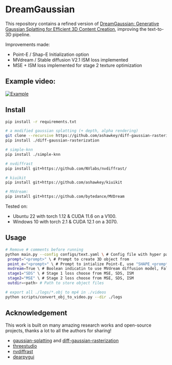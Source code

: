 # DreamGaussian

This repository contains a refined version of [DreamGaussian: Generative Gaussian Splatting for Efficient 3D Content Creation](https://arxiv.org/abs/2309.16653), improving the text-to-3D pipeline.

Improvements made:
* Point-E / Shap-E Initialization option
* MVdream / Stable diffusion V2.1 ISM loss implemented
* MSE + ISM loss implemented for stage 2 texture optimization

## Example video: 
[![Example](https://markdown-videos-api.jorgenkh.no/url?url=https%3A%2F%2Fyoutu.be%2FrgkWRRVUFQE)](https://youtu.be/rgkWRRVUFQE)


## Install

```bash
pip install -r requirements.txt

# a modified gaussian splatting (+ depth, alpha rendering)
git clone --recursive https://github.com/ashawkey/diff-gaussian-rasterization
pip install ./diff-gaussian-rasterization

# simple-knn
pip install ./simple-knn

# nvdiffrast
pip install git+https://github.com/NVlabs/nvdiffrast/

# kiuikit
pip install git+https://github.com/ashawkey/kiuikit

# MVdream:
pip install git+https://github.com/bytedance/MVDream

```

Tested on:

- Ubuntu 22 with torch 1.12 & CUDA 11.6 on a V100.
- Windows 10 with torch 2.1 & CUDA 12.1 on a 3070.

## Usage

```bash
# Remove # comments before running
python main.py --config configs/text.yaml \ # Config file with hyper parameters
 prompt="<prompt>" \ # Prompt to create 3D object from
 point_e="<prompt>" \ # Prompt to intialize Point-E, use "SHAPE_<prompt>" to use Shap-E, remove to use random init
 mvdream=True \ # Boolean indicatin to use MVdream diffusion model, False uses Stable Diffusion V2.1
 stage1="SDS" \ # Stage 1 loss choose from MSE, SDS, ISM
 stage2="MSE" \ # Stage 2 loss choose from MSE, SDS, ISM
 outdir=<path> # Path to store object files
```

```bash
# export all ./logs/*.obj to mp4 in ./videos
python scripts/convert_obj_to_video.py --dir ./logs
```

## Acknowledgement

This work is built on many amazing research works and open-source projects, thanks a lot to all the authors for sharing!

- [gaussian-splatting](https://github.com/graphdeco-inria/gaussian-splatting) and [diff-gaussian-rasterization](https://github.com/graphdeco-inria/diff-gaussian-rasterization)
- [threestudio](https://github.com/threestudio-project/threestudio)
- [nvdiffrast](https://github.com/NVlabs/nvdiffrast)
- [dearpygui](https://github.com/hoffstadt/DearPyGui)
